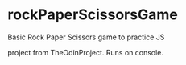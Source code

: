 # rockPaperScissorsGame
Basic Rock Paper Scissors game to practice JS

project from TheOdinProject. Runs on console. 